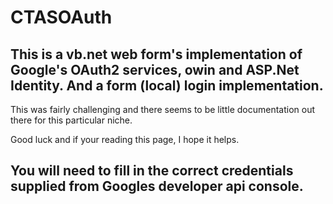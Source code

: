 # CTASOAuth

This is a vb.net web form's implementation of Google's OAuth2 services, owin and ASP.Net Identity.
And a form (local) login implementation.
---

This was fairly challenging and there seems to be little documentation out there for this particular niche.

Good luck and if your reading this page, I hope it helps.



You will need to fill in the correct credentials supplied from Googles developer api console. 
---
